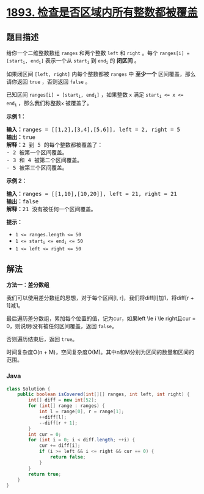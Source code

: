 # [1893. 检查是否区域内所有整数都被覆盖](https://leetcode.cn/problems/check-if-all-the-integers-in-a-range-are-covered)

## 题目描述

<p>给你一个二维整数数组 <code>ranges</code> 和两个整数 <code>left</code> 和 <code>right</code> 。每个 <code>ranges[i] = [start<sub>i</sub>, end<sub>i</sub>]</code> 表示一个从 <code>start<sub>i</sub></code> 到 <code>end<sub>i</sub></code> 的 <strong>闭区间</strong> 。</p>

<p>如果闭区间 <code>[left, right]</code> 内每个整数都被 <code>ranges</code> 中 <strong>至少一个</strong> 区间覆盖，那么请你返回 <code>true</code> ，否则返回 <code>false</code> 。</p>

<p>已知区间 <code>ranges[i] = [start<sub>i</sub>, end<sub>i</sub>]</code> ，如果整数 <code>x</code> 满足 <code>start<sub>i</sub> <= x <= end<sub>i</sub></code> ，那么我们称整数<code>x</code> 被覆盖了。</p>



<p><strong>示例 1：</strong></p>

<pre>
<b>输入：</b>ranges = [[1,2],[3,4],[5,6]], left = 2, right = 5
<b>输出：</b>true
<b>解释：</b>2 到 5 的每个整数都被覆盖了：
- 2 被第一个区间覆盖。
- 3 和 4 被第二个区间覆盖。
- 5 被第三个区间覆盖。
</pre>

<p><strong>示例 2：</strong></p>

<pre>
<b>输入：</b>ranges = [[1,10],[10,20]], left = 21, right = 21
<b>输出：</b>false
<b>解释：</b>21 没有被任何一个区间覆盖。
</pre>



<p><strong>提示：</strong></p>

<ul>
	<li><code>1 <= ranges.length <= 50</code></li>
	<li><code>1 <= start<sub>i</sub> <= end<sub>i</sub> <= 50</code></li>
	<li><code>1 <= left <= right <= 50</code></li>
</ul>

## 解法

**方法一：差分数组**

我们可以使用差分数组的思想，对于每个区间[l, r]，我们将diff[l]加1，将diff[r + 1]减1。

最后遍历差分数组，累加每个位置的值，记为cur，如果left \le i \le right且cur = 0，则说明i没有被任何区间覆盖，返回 `false`。

否则遍历结束后，返回 `true`。

时间复杂度O(n + M)，空间复杂度O(M)。其中n和M分别为区间的数量和区间的范围。

### **Java**

```java
class Solution {
    public boolean isCovered(int[][] ranges, int left, int right) {
        int[] diff = new int[52];
        for (int[] range : ranges) {
            int l = range[0], r = range[1];
            ++diff[l];
            --diff[r + 1];
        }
        int cur = 0;
        for (int i = 0; i < diff.length; ++i) {
            cur += diff[i];
            if (i >= left && i <= right && cur == 0) {
                return false;
            }
        }
        return true;
    }
}
```
